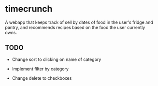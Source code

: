 # timecrunch

A webapp that keeps track of sell by dates of food in the user's fridge and pantry, and recommends recipes based on the food the user currently owns.

## TODO

* Change sort to clicking on name of category

* Implement filter by category

* Change delete to checkboxes